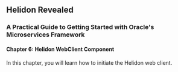 ## Helidon Revealed
### A Practical Guide to Getting Started with Oracle's Microservices Framework

#### Chapter 6: Helidon WebClient Component

In this chapter, you will learn how to initiate the Helidon web client.
